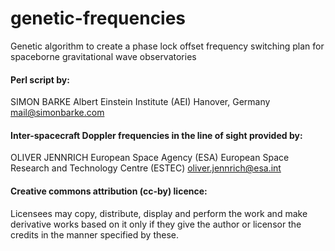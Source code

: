 # genetic-frequencies
Genetic algorithm to create a phase lock offset frequency switching plan for spaceborne gravitational wave observatories

#### Perl script by:
SIMON BARKE
Albert Einstein Institute (AEI) Hanover, Germany
mail@simonbarke.com

#### Inter-spacecraft Doppler frequencies in the line of sight provided by:
OLIVER JENNRICH
European Space Agency (ESA)
European Space Research and Technology Centre (ESTEC)
oliver.jennrich@esa.int

#### Creative commons attribution (cc-by) licence:
Licensees may copy, distribute, display and perform the work and make derivative works based on it only if they give the author or licensor the credits in the manner specified by these.
